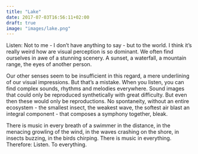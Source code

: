 ```yaml
---
title: "Lake"
date: 2017-07-03T16:56:11+02:00
draft: true
image: "images/lake.png"
---
```


Listen: Not to me - I don’t have anything to say - but to the world. I think it’s really weird how are visual perception is so dominant. We often find ourselves in awe of a stunning scenery. A sunset, a waterfall, a mountain range, the eyes of another person.

Our other senses seem to be insufficient in this regard, a mere underlining of our visual impressions. But that’s a mistake. When you listen, you can find complex sounds, rhythms and melodies everywhere. Sound images that could only be reproduced synthetically with great difficulty. But even then these would only be reproductions. No spontaneity, without an entire ecosystem - the smallest insect, the weakest wave, the softest air blast an integral component - that composes a symphony together, bleak.

There is music in every breath of a swimmer in the distance, in the menacing growling of the wind, in the waves crashing on the shore, in insects buzzing, in the birds chirping. There is music in everything. Therefore: Listen. To everything.

